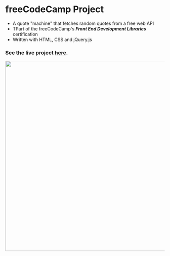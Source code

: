 # freeCodeCamp Project

- A quote "machine" that fetches random quotes from a free web API 
- TPart of the freeCodeCamp's ***Front End Development Libraries*** certification 
- Written with HTML, CSS and jQuery.js

### See the live project [here](https://inomniaparatus-wd.github.io/Random-Quote-Machine/).
<img src="https://user-images.githubusercontent.com/78725314/224531421-bba1ea73-af67-4c0f-9080-d2152020020c.jpg" width=600px/>
